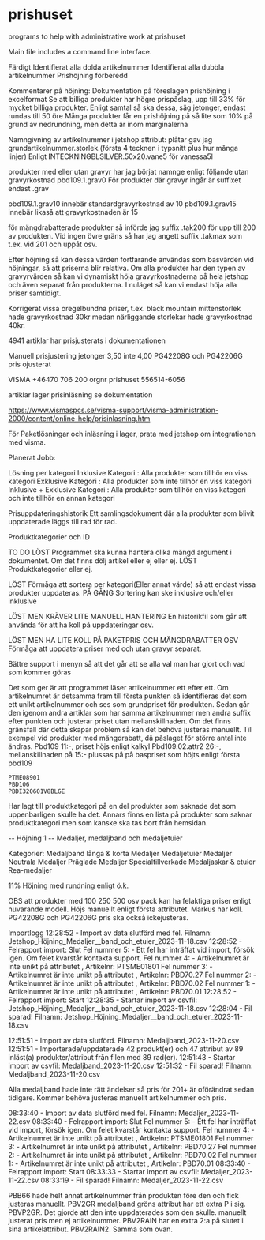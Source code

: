 # prishuset
programs to help with administrative work at prishuset

Main file includes a command line interface.

Färdigt
Identifierat alla dolda artikelnummer
Identifierat alla dubbla artikelnummer
Prishöjning förberedd

Kommentarer på höjning:
Dokumentation på föreslagen prishöjning i excelformat
Se att billiga produkter har högre prispåslag, upp till 33% för mycket billiga produkter. Enligt samtal så ska dessa, säg jetonger, endast rundas till 50 öre
Många produkter får en prishöjning på så lite som 10% på grund av nedrundning, men detta är inom marginalerna

Namngivning av artikelnummer i jetshop attribut:
plåtar gav jag grundartikelnummer.storlek.(första 4 tecknen i typsnitt plus hur många linjer) Enligt INTECKNINGBLSILVER.50x20.vane5 för vanessa5l

produkter med eller utan gravyr har jag börjat namnge enligt följande
utan gravyrkostnad pbd109.1.grav0
För produkter där gravyr ingår är suffixet endast .grav

pbd109.1.grav10 innebär standardgravyrkostnad av 10
pbd109.1.grav15 innebär likaså att gravyrkostnaden är 15

för mängdrabatterade produkter så införde jag suffix .tak200 för upp till 200 av produkten.
Vid ingen övre gräns så har jag angett suffix .takmax som t.ex. vid 201 och uppåt osv.

Efter höjning så kan dessa värden fortfarande användas som basvärden vid höjningar, så att priserna blir relativa.
Om alla produkter har den typen av gravyrvärden så kan vi dynamiskt höja gravyrkostnaderna på hela jetshop och även separat från produkterna. I nuläget så kan vi endast höja alla priser samtidigt.

Korrigerat vissa oregelbundna priser, t.ex. black mountain mittenstorlek hade gravyrkostnad 30kr medan närliggande storlekar hade gravyrkostnad 40kr.

4941 artiklar har prisjusterats i dokumentationen

Manuell prisjustering
jetonger 3,50 inte 4,00
PG42208G och PG42206G pris ojusterat


VISMA
+46470 706 200
orgnr prishuset 556514-6056

artiklar lager prisinläsning
se dokumentation

https://www.vismaspcs.se/visma-support/visma-administration-2000/content/online-help/prisinlasning.htm

För Paketlösningar och inläsning i lager, prata med jetshop om integrationen med visma.

Planerat Jobb:

Lösning per kategori
Inklusive Kategori : Alla produkter som tillhör en viss kategori
Exklusive Kategori : Alla produkter som inte tillhör en viss kategori
Inklusive + Exklusive Kategori : Alla produkter som tillhör en viss kategori och inte tillhör en annan kategori

Prisuppdateringshistorik
Ett samlingsdokument där alla produkter som blivit uppdaterade läggs till rad för rad.

Produktkategorier och ID

TO DO
LÖST Programmet ska kunna hantera olika mängd argument i dokumentet. Om det finns dölj artikel eller ej eller ej.
LÖST Produktkategorier eller ej.

LÖST Förmåga att sortera per kategori(Eller annat värde) så att endast vissa produkter uppdateras.
PÅ GÅNG Sortering kan ske inklusive och/eller inklusive

LÖST MEN KRÄVER LITE MANUELL HANTERING En historikfil som går att använda för att ha koll på uppdateringar osv.

LÖST MEN HA LITE KOLL PÅ PAKETPRIS OCH MÄNGDRABATTER OSV Förmåga att uppdatera priser med och utan gravyr separat.

Bättre support i menyn så att det går att se alla val man har gjort och vad som kommer göras

Det som ger är att programmet läser artikelnummer ett efter ett.
Om artikelnumret är detsamma fram till första punkten så identifieras det som ett unikt artikelnummer och ses som grundpriset för produkten.
Sedan går den igenom andra artiklar som har samma artikelnummer men andra suffix efter punkten och justerar priset utan mellanskillnaden.
Om det finns gränsfall där detta skapar problem så kan det behöva justeras manuellt. Till exempel vid produkter med mängdrabatt, då påslaget för större antal inte ändras.
Pbd109 11:-, priset höjs enligt kalkyl
Pbd109.02.attr2 26:-, mellanskillnaden på 15:- plussas på på baspriset som höjts enligt första pbd109

	PTME08901
	PBD106
 	PBDI320601V8BLGE

Har lagt till produktkategori på en del produkter som saknade det som uppenbarligen skulle ha det.
Annars finns en lista på produkter som saknar produktkategori men som kanske ska tas bort från hemsidan.


-- Höjning 1 --
Medaljer, medaljband och medaljetuier

Kategorier:
Medaljband långa & korta
Medaljer
Medaljetuier
Medaljer Neutrala
Medaljer Präglade
Medaljer Specialtillverkade
Medaljaskar & etuier
Rea-medaljer

11% Höjning med rundning enligt ö.k.

OBS att produkter med 100 250 500 osv pack kan ha felaktiga priser enligt nuvarande modell. Höjs manuellt enligt första attributet. Markus har koll.
PG42208G och PG42206G pris ska också ickejusteras.

Importlogg
12:28:52 - Import av data slutförd med fel. Filnamn: Jetshop_Höjning_Medaljer__band_och_etuier_2023-11-18.csv
12:28:52 - Felrapport import: Slut
Fel nummer 5:  - Ett fel har inträffat vid import, försök igen. Om felet kvarstår kontakta support.
Fel nummer 4:  - Artikelnumret är inte unikt på attributet , Artikelnr: PTSME01801
Fel nummer 3:  - Artikelnumret är inte unikt på attributet , Artikelnr: PBD70.27
Fel nummer 2:  - Artikelnumret är inte unikt på attributet , Artikelnr: PBD70.02
Fel nummer 1:  - Artikelnumret är inte unikt på attributet , Artikelnr: PBD70.01
12:28:52 - Felrapport import: Start
12:28:35 - 
Startar import av csvfil: Jetshop_Höjning_Medaljer__band_och_etuier_2023-11-18.csv
12:28:04 - Fil sparad! Filnamn: Jetshop_Höjning_Medaljer__band_och_etuier_2023-11-18.csv


12:51:51 - Import av data slutförd. Filnamn: Medaljband_2023-11-20.csv
12:51:51 - Importerade/uppdaterade 42 produkt(er) och 47 attribut av 89 inläst(a) produkter/attribut från filen med 89 rad(er).
12:51:43 - 
Startar import av csvfil: Medaljband_2023-11-20.csv
12:51:32 - Fil sparad! Filnamn: Medaljband_2023-11-20.csv



Alla medaljband hade inte rätt ändelser så pris för 201+ är oförändrat sedan tidigare. Kommer behöva justeras manuellt artikelnummer och pris.

08:33:40 - Import av data slutförd med fel. Filnamn: Medaljer_2023-11-22.csv
08:33:40 - Felrapport import: Slut
Fel nummer 5:  - Ett fel har inträffat vid import, försök igen. Om felet kvarstår kontakta support.
Fel nummer 4:  - Artikelnumret är inte unikt på attributet , Artikelnr: PTSME01801
Fel nummer 3:  - Artikelnumret är inte unikt på attributet , Artikelnr: PBD70.27
Fel nummer 2:  - Artikelnumret är inte unikt på attributet , Artikelnr: PBD70.02
Fel nummer 1:  - Artikelnumret är inte unikt på attributet , Artikelnr: PBD70.01
08:33:40 - Felrapport import: Start
08:33:33 - 
Startar import av csvfil: Medaljer_2023-11-22.csv
08:33:19 - Fil sparad! Filnamn: Medaljer_2023-11-22.csv

PBB66 hade helt annat artikelnummer från produkten före den och fick justeras manuellt.
PBV2GR medaljband gröns attribut har ett extra P i sig. PBVP2GR. Det gjorde att den inte uppdaterades som den skulle. manuellt justerat pris men ej artikelnummer.
PBV2RAIN har en extra 2:a på slutet i sina artikelattribut. PBV2RAIN2. Samma som ovan.
